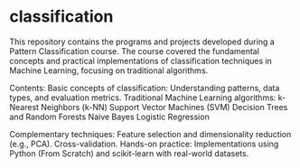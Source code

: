 # classification

This repository contains the programs and projects developed during a Pattern Classification course. The course covered the fundamental concepts and practical implementations of classification techniques in Machine Learning, focusing on traditional algorithms.

Contents:
Basic concepts of classification: Understanding patterns, data types, and evaluation metrics.
Traditional Machine Learning algorithms:
k-Nearest Neighbors (k-NN)
Support Vector Machines (SVM)
Decision Trees and Random Forests
Naive Bayes
Logistic Regression

Complementary techniques:
Feature selection and dimensionality reduction (e.g., PCA).
Cross-validation.
Hands-on practice: Implementations using Python (From Scratch) and scikit-learn with real-world datasets.
